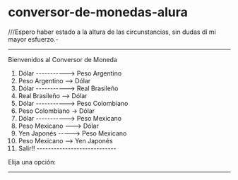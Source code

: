 # conversor-de-monedas-alura
///Espero haber estado a la altura de las circunstancias, sin dudas dí mi mayor esfuerzo.-

****************************************
Bienvenidos al Conversor de Moneda

1) Dólar -----------> Peso Argentino
2) Peso Argentino --> Dólar
3) Dólar -----------> Real Brasileño
4) Real Brasileño --> Dólar
5) Dólar -----------> Peso Colombiano
6) Peso Colombiano -> Dólar
7) Dólar -----------> Peso Mexicano
8) Peso Mexicano ---> Dólar
9) Yen Japonés -----> Peso Mexicano
10) Peso Mexicano --> Yen Japonés
11) Salir!! ----------------------------

Elija una opción:
****************************************
